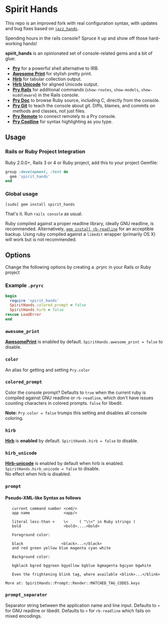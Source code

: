 # Spirit Hands

This repo is an improved fork with real configuration syntax, with updates and bug fixes based on [`jazz_hands`](https://github.com/nixme/jazz_hands).

Spending hours in the rails console? Spruce it up and show off those
hard-working hands!

**spirit_hands** is an opinionated set of console-related gems and a bit of glue:

* [**Pry**][pry] for a powerful shell alternative to IRB.
* [**Awesome Print**][awesome_print] for stylish pretty print.
* [**Hirb**][hirb] for tabular collection output.
* [**Hirb Unicode**][hirb-unicode-steakknife] for aligned Unicode output.
* [**Pry Rails**][pry-rails] for additional commands (`show-routes`,
  `show-models`, `show-middleware`) in the Rails console.
* [**Pry Doc**][pry-doc] to browse Ruby source, including C, directly from the
  console.
* [**Pry Git**][pry-git] to teach the console about git. Diffs, blames, and
  commits on methods and classes, not just files.
* [**Pry Remote**][pry-remote] to connect remotely to a Pry console.
* [**Pry Coolline**][pry-coolline] for syntax highlighting as you type.


## Usage

### Rails or Ruby Project Integration

Ruby 2.0.0+, Rails 3 or 4 or Ruby project, add this to your project Gemfile:

```ruby
group :development, :test do
  gem 'spirit_hands'
end
```

### Global usage
 `[sudo] gem install spirit_hands`

That's it. Run `rails console` as usual.

Ruby compiled against a proper readline library, ideally GNU readline, is
recommended. Alternatively, [`gem install rb-readline`][rb-readline] for an
acceptible backup. Using ruby compiled against a `libedit` wrapper (primarily OS
X) will work but is not recommended.


## Options

Change the following options by creating a .pryrc  in your Rails or Ruby project

### Example `.pryrc`

```ruby
begin
  require 'spirit_hands'
  SpiritHands.colored_prompt = false
  SpiritHands.hirb = false
rescue LoadError
end
```

### `awesome_print`

[**AwesomePrint**][awesome_print] is enabled by default.
`SpiritHands.awesome_print = false` to disable.

### `color`

An alias for getting and setting `Pry.color`

### `colored_prompt`

Color the console prompt? Defaults to `true` when the current ruby is compiled
against GNU readline or `rb-readline`, which don't have issues counting
characters in colored prompts. `false` for libedit.

**Note:** `Pry.color = false` trumps this setting and disables all console coloring.

### `hirb`
[**Hirb**][hirb] is **enabled** by default.
`SpiritHands.hirb = false` to disable.

### `hirb_unicode`
[**Hirb-unicode**][hirb-unicode-steakknife] is enabled by default when hirb is enabled.
`SpiritHands.hirb_unicode = false` to disable.  
No effect when hirb is disabled.


### `prompt`

#### Pseudo-XML-like Syntax as follows

```
   current command number <cmd/>
   app name               <app/>

   literal less-than <    \<     ( "\\<" in Ruby strings )
   bold                   <bold>....<bold>

   Foreground color:

   black                 <black>...</black>
   and red green yellow blue magenta cyan white

   Background color:

   bgblack bgred bggreen bgyellow bgblue bgmagenta bgcyan bgwhite

   Even the frightening blink tag, where available <blink>...</blink>

More at: SpiritHands::Prompt::Render::MATCHED_TAG_CODES.keys

```

### `prompt_separator`

Separator string between the application name and line input. Defaults to `»`
for GNU readline or libedit. Defaults to `>` for `rb-readline` which fails on
mixed encodings.


[pry]:                      http://pry.github.com
[awesome_print]:            https://github.com/michaeldv/awesome_print
[hirb]:                     https://github.com/cldwalker/hirb
[hirb-unicode-steakknife]:  https://github.com/steakknife/hirb-unicode
[pry-rails]:                https://github.com/rweng/pry-rails
[pry-doc]:                  https://github.com/pry/pry-doc
[pry-git]:                  https://github.com/pry/pry-git
[pry-remote]:               https://github.com/Mon-Ouie/pry-remote
[pry-coolline]:             https://github.com/pry/pry-coolline
[coderay]:                  https://github.com/rubychan/coderay
[rb-readline]:              https://github.com/luislavena/rb-readline
[pullrequests]:             https://github.com/steakknife/spirit_hands/pulls
[issues]:                   https://github.com/steakknife/spirit_hands/issues
[changelog]:                https://github.com/steakknife/spirit_hands/blob/master/CHANGELOG.md
